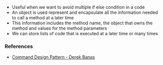 * Useful when we want to avoid multiple if else condition in a code
* An object is used represent and encapsulate all the information needed to call a method at a later time
* This information includes the method name, the object that owns the method and values for the method parameters
* We can store lists of code that is executed at a later time or many times










### References
* [Command Design Pattern - Derek Banas](https://www.youtube.com/watch?v=7Pj5kAhVBlg)
